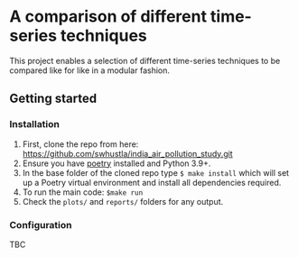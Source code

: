# A comparison of different time-series techniques

This project enables a selection of different time-series techniques to be compared like for like in a modular fashion.

## Getting started

### Installation
1. First, clone the repo from here: https://github.com/swhustla/india_air_pollution_study.git
2. Ensure you have [poetry](https://python-poetry.org/) installed and Python 3.9+.
3. In the base folder of the cloned repo type `$ make install` which will set up a Poetry virtual environment and install all dependencies required.
4. To run the main code: `$make run`
5. Check the `plots/` and `reports/` folders for any output.


### Configuration

TBC